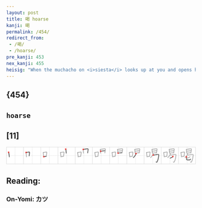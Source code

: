 ```yaml
---
layout: post
title: 喝 hoarse
kanji: 喝
permalink: /454/
redirect_from:
 - /喝/
 - /hoarse/
pre_kanji: 453
nex_kanji: 455
heisig: "When the muchacho on <i>siesta</i> looks up at you and opens his <i>mouth</i> to talk, his voice is so <b>hoarse</b> that you cannot understand him."
---
```


## {454}

## `hoarse`

## [11]

<div class="stroke"><img src="../images/E5969D.png" /></div>

## Reading:

### On-Yomi: カツ
